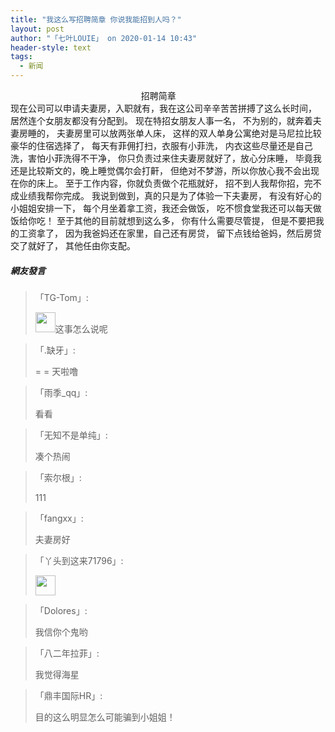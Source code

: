 ```yaml
---
title: "我这么写招聘简章 你说我能招到人吗？"
layout: post
author: "「七叶LOUIE」 on 2020-01-14 10:43"
header-style: text
tags:
  - 新闻
---
```


&nbsp; &nbsp; &nbsp; &nbsp; &nbsp; &nbsp; &nbsp; &nbsp; &nbsp; &nbsp; &nbsp; &nbsp; &nbsp; &nbsp; &nbsp; &nbsp; &nbsp; &nbsp; &nbsp; &nbsp; &nbsp; &nbsp; &nbsp; &nbsp; &nbsp; &nbsp; &nbsp;招聘简章<input type="hidden" value="菲乐园提供">
<br>
现在公司可以申请夫妻房，入职就有，我在这公司辛辛苦苦拼搏了这么长时间，
居然连个女朋友都没有分配到。
现在特招女朋友人事一名，
不为别的，就奔着夫妻房睡的，
夫妻房里可以放两张单人床，
这样的双人单身公寓绝对是马尼拉比较豪华的住宿选择了，
每天有菲佣打扫，衣服有小菲洗，
内衣这些尽量还是自己洗，害怕小菲洗得不干净，
你只负责过来住夫妻房就好了，放心分床睡，
毕竟我还是比较斯文的，晚上睡觉偶尔会打鼾，
但绝对不梦游，所以你放心我不会出现在你的床上。
至于工作内容，你就负责做个花瓶就好，
招不到人我帮你招，完不成业绩我帮你完成。
我说到做到，真的只是为了体验一下夫妻房，
有没有好心的小姐姐安排一下，
每个月坐着拿工资，我还会做饭，
吃不惯食堂我还可以每天做饭给你吃！
至于其他的目前就想到这么多，
你有什么需要尽管提，
但是不要把我的工资拿了，
因为我爸妈还在家里，自己还有房贷，
留下点钱给爸妈，然后房贷交了就好了，
其他任由你支配。
<br>

##### 網友發言 
> 「TG-Tom」:
> <p><img src="https://images.feileyuan.com/images/ueditor/dialogs/emotion/images/default/df_001.gif" width="32" height="32">这事怎么说呢&nbsp;</p>

> 「.缺牙」:
> <p>= = 天啦噜</p>

> 「雨季_qq」:
> <p>看看</p>

> 「无知不是单纯」:
> <p>凑个热闹</p>

> 「索尔根」:
> <p>111</p>

> 「fangxx」:
> <p>夫妻房好</p>

> 「丫头到这来71796」:
> <p><img src="http://images.feileyuan.com/images/ueditor/dialogs/emotion/images/ddtjl/ddtjl_015.gif" width="32" height="32"></p>

> 「Dolores」:
> <p>我信你个鬼哟</p>

> 「八二年拉菲」:
> <p>我觉得海星</p>

> 「鼎丰国际HR」:
> <p>目的这么明显怎么可能骗到小姐姐！</p>



